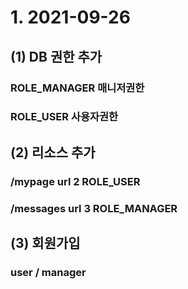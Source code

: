 
# 1. 2021-09-26
## (1) DB 권한 추가
### ROLE_MANAGER 매니저권한
### ROLE_USER 사용자권한
## (2) 리소스 추가
### /mypage url 2 ROLE_USER
### /messages url 3 ROLE_MANAGER
## (3) 회원가입
### user / manager

